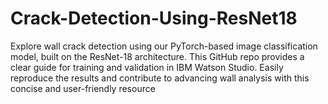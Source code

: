 # Crack-Detection-Using-ResNet18
 Explore wall crack detection using our PyTorch-based image classification model, built on the ResNet-18 architecture. This GitHub repo provides a clear guide for training and validation in IBM Watson Studio. Easily reproduce the results and contribute to advancing wall analysis with this concise and user-friendly resource
